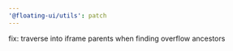 ```yaml
---
'@floating-ui/utils': patch
---
```


fix: traverse into iframe parents when finding overflow ancestors
